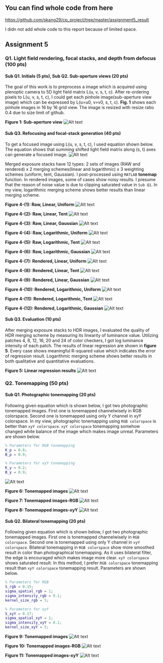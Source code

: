 ## You can find whole code from here

https://github.com/skang29/cp_project/tree/master/assignment5_result

I didn not add whole code to this report because of limited space.

## Assignment 5
### Q1. Light field rendering, focal stacks, and depth from defocus (100 pts)
#### Sub Q1. Initials (5 pts), Sub Q2. Sub-aperture views (20 pts)

  The goal of this work is to preprocess a image which is acquired using plenoptic camera to 5D light field matrix L(u, v, s, t, c). After re-ordering pixels to L(u, v, s, t, c), I could get each pinhole image(sub-aperture view image) which can be expressed by L(u=u0, v=v0, s, t, c). **Fig. 1** shows each pinhole images in 16 by 16 grid view. The image is resized with resize ratio 0.4 due to size limit of github.
  
**Figure 1: Sub-aperture view**
![Alt text](/assignment5_result/results/Q2_sub_aperture_views/result.png)


#### Sub Q3. Refocusing and focal-stack generation (40 pts)
  To get a focused image using L(u, v, s, t, c), I used equation shown below. The equation shows that summing shifted light field matrix along (s, t) axes can generate a focused image.
![Alt text](/assignment5_result/results/Q3_refocusing/equation_1.png)

Merged exposure stacks have 12 types: 2 sets of images (RAW and rendered) x 2 merging schemes(linear and logarithmic) x 3 weighting schemes (uniform, tent, Gaussian). I post-processed using `MATLAB` **tonemap** function. In rendered images, some of cases show noisy results. I presume that the reason of noise value is due to clipping saturated value in `Sub Q1`. In my view, logarithmic merging scheme shows better results than linear merging scheme.

**Figure 4-(1): Raw, Linear, Uniform**
![Alt text](/assignment4_result/results/Q2_HDR/tonemapped_matlab/uniform_raw_linear.jpg)




**Figure 4-(2): Raw, Linear, Tent**
![Alt text](/assignment4_result/results/Q2_HDR/tonemapped_matlab/tent_raw_linear.jpg)




**Figure 4-(3): Raw, Linear, Gaussian**
![Alt text](/assignment4_result/results/Q2_HDR/tonemapped_matlab/gaussian_raw_linear.jpg)




**Figure 4-(4): Raw, Logarithmic, Uniform**
![Alt text](/assignment4_result/results/Q2_HDR/tonemapped_matlab/uniform_raw_logarithmic.jpg)




**Figure 4-(5): Raw, Logarithmic, Tent**
![Alt text](/assignment4_result/results/Q2_HDR/tonemapped_matlab/tent_raw_logarithmic.jpg)




**Figure 4-(6): Raw, Logarithmic, Gaussian**
![Alt text](/assignment4_result/results/Q2_HDR/tonemapped_matlab/gaussian_raw_logarithmic.jpg)




**Figure 4-(7): Rendered, Linear, Uniform**
![Alt text](/assignment4_result/results/Q2_HDR/tonemapped_matlab/uniform_rendered_linear.jpg)




**Figure 4-(8): Rendered, Linear, Tent**
![Alt text](/assignment4_result/results/Q2_HDR/tonemapped_matlab/tent_rendered_linear.jpg)




**Figure 4-(9): Rendered, Linear, Gaussian**
![Alt text](/assignment4_result/results/Q2_HDR/tonemapped_matlab/gaussian_rendered_linear.jpg)




**Figure 4-(10): Rendered, Logarithmic, Uniform**
![Alt text](/assignment4_result/results/Q2_HDR/tonemapped_matlab/uniform_rendered_logarithmic.jpg)




**Figure 4-(11): Rendered, Logarithmic, Tent**
![Alt text](/assignment4_result/results/Q2_HDR/tonemapped_matlab/tent_rendered_logarithmic.jpg)




**Figure 4-(12): Rendered, Logarithmic, Gaussian**
![Alt text](/assignment4_result/results/Q2_HDR/tonemapped_matlab/gaussian_rendered_logarithmic.jpg)



#### Sub Q3. Evaluation (10 pts)
After merging exposure stacks to HDR images, I evaluated the quality of HDR merging scheme by measuring its linearity of luminance value. Utilizing patches 4, 8, 12, 16, 20 and 24 of color checkers, I got log luminance intensity of each patch. The results of linear regression are shown in **figure 5**. Every case shows meaningful R-squared value which indicates the error of regression result. Logarithmic merging scheme shows better results in both qualitative and quantitative evaluations.


**Figure 5: Linear regression results**
![Alt text](/assignment4_result/results/Q2_HDR/linear_regression.png)




### Q2. Tonemapping (50 pts)
#### Sub Q1. Photographic tonemapping (20 pts)
  Following given equation which is shown below, I got two photographic tonemapped images. First one is tonemapped channelwisely in RGB colorspace. Second one is tonemapped using only Y channel in xyY colorspace. In my view, photographic tonemapping using `RGB colorspace` is better than `xyY colorspace`. `xyY colorspace` tonemapping somehow changed white balance of the image which makes image unreal. Parameters are shown below.
```MATLAB
% Parameters for RGB tonemapping
K_p = 0.8;
B_p = 0.9;

% Parameters for xyY tonemapping
K_y = 0.2;
B_y = 0.9;
```
  
  
![Alt text](/assignment4_result/results/Q3_tonemap/formula.png)

**Figure 6: Tonemapped images**
![Alt text](/assignment4_result/results/Q3_tonemap/figure.png)


**Figure 7: Tonemapped images-RGB**
![Alt text](/assignment4_result/results/Q3_tonemap/photo_rgb.png)


**Figure 8: Tonemapped images-xyY**
![Alt text](/assignment4_result/results/Q3_tonemap/photo_xyY.png)



#### Sub Q2. Bilateral tonemapping (20 pts)
  Following given equation which is shown below, I got two photographic tonemapped images. First one is tonemapped channelwisely in `RGB colorspace`. Second one is tonemapped using only Y channel in `xyY colorspace`. Bilateral tonemapping in `RGB colorspace` show more smoothed result in color than photographical tonemapping. As it uses bilateral filter, the edge is encouraged which makes image more clear. `xyY colorspace` shows saturated result. In this method, I prefer `RGB colorspace` tonemapping result than `xyY colorspace` tonemapping result. Parameters are shown below.
  ``` MATLAB
% Parameters for RGB
S_rgb = 0.15;
sigma_spatial_rgb = 1;
sigma_intensity_rgb = 0.1;
kernel_size_rgb = 5;

% Parameters for xyY
S_xyY = 0.17;
sigma_spatial_xyY = 1;
sigma_intensity_xyY = 0.1;
kernel_size_xyY = 5;
```

**Figure 9: Tonemapped images**
![Alt text](/assignment4_result/results/Q3_tonemap/figure_bilateral.png)


**Figure 10: Tonemapped images-RGB**
![Alt text](/assignment4_result/results/Q3_tonemap/bilateral_rgb.png)


**Figure 11: Tonemapped images-xyY**
![Alt text](/assignment4_result/results/Q3_tonemap/bilateral_xyY.png)
